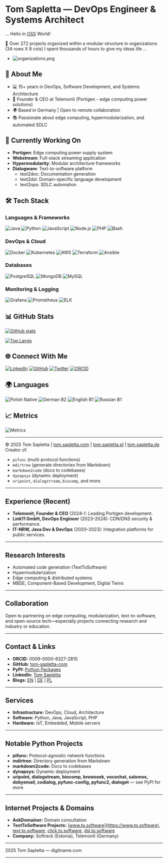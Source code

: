 # Tom Sapletta — DevOps Engineer & Systems Architect

... Hello in [OSS](https://en.wikipedia.org/wiki/Open-source_software) World!

🔭 Over 272 projects organized within a modular structure in organizations (34 rows X 8 cols)
I spent thousands of hours to give my ideas life ...
- ![organizations.png](organizations.png)

## 🚀 About Me

- 💻 15+ years in DevOps, Software Development, and Systems Architecture
- 🏢 Founder & CEO at Telemonit (Portigen - edge computing power solutions)
- 🌍 Based in Germany | Open to remote collaboration
- 📚 Passionate about edge computing, hypermodularization, and automated SDLC

## 🔭 Currently Working On

+ **Portigen**: Edge computing power supply system
+ **Webstream**: Full-stack streaming application
+ **Hypermodularity**: Modular architecture frameworks
+ **Dialogware**: Text-to-software platform
  - text2doc: Documentation generation
  - text2dsl: Domain-specific language development
  - text2ops: SDLC automation

## 🛠️ Tech Stack

### Languages & Frameworks
![Java](https://img.shields.io/badge/Java-ED8B00?logo=java&logoColor=white)
![Python](https://img.shields.io/badge/Python-3776AB?logo=python&logoColor=white)
![JavaScript](https://img.shields.io/badge/JavaScript-F7DF1E?logo=javascript&logoColor=black)
![Node.js](https://img.shields.io/badge/Node.js-43853D?logo=node.js&logoColor=white)
![PHP](https://img.shields.io/badge/PHP-777BB4?logo=php&logoColor=white)
![Bash](https://img.shields.io/badge/Bash-4EAA25?logo=gnu-bash&logoColor=white)

### DevOps & Cloud
![Docker](https://img.shields.io/badge/Docker-2496ED?logo=docker&logoColor=white)
![Kubernetes](https://img.shields.io/badge/Kubernetes-326CE5?logo=kubernetes&logoColor=white)
![AWS](https://img.shields.io/badge/AWS-FF9900?logo=amazonaws&logoColor=white)
![Terraform](https://img.shields.io/badge/Terraform-7B42BC?logo=terraform&logoColor=white)
![Ansible](https://img.shields.io/badge/Ansible-EE0000?logo=ansible&logoColor=white)

### Databases
![PostgreSQL](https://img.shields.io/badge/PostgreSQL-4169E1?logo=postgresql&logoColor=white)
![MongoDB](https://img.shields.io/badge/MongoDB-47A248?logo=mongodb&logoColor=white)
![MySQL](https://img.shields.io/badge/MySQL-4479A1?logo=mysql&logoColor=white)

### Monitoring & Logging
![Grafana](https://img.shields.io/badge/Grafana-F46800?logo=grafana&logoColor=white)
![Prometheus](https://img.shields.io/badge/Prometheus-E6522C?logo=prometheus&logoColor=white)
![ELK](https://img.shields.io/badge/ELK-FF6D00?logo=elasticstack&logoColor=white)

## 📊 GitHub Stats

[![GitHub stats](https://github-readme-stats.vercel.app/api?username=tom-sapletta-com&show_icons=true&theme=dark)](https://github.com/tom-sapletta-com)

[![Top Langs](https://github-readme-stats.vercel.app/api/top-langs/?username=tom-sapletta-com&layout=compact&theme=dark)](https://github.com/tom-sapletta-com)

## 🌐 Connect With Me

[![LinkedIn](https://img.shields.io/badge/LinkedIn-0077B5?logo=linkedin&logoColor=white)](https://linkedin.com/in/tom-sapletta-com)
[![GitHub](https://img.shields.io/badge/GitHub-181717?logo=github&logoColor=white)](https://github.com/tom-sapletta-com)
[![Twitter](https://img.shields.io/badge/Twitter-1DA1F2?logo=twitter&logoColor=white)](https://twitter.com/tom_sapletta)
[![ORCID](https://img.shields.io/badge/ORCID-A6CE39?logo=orcid&logoColor=white)](https://orcid.org/0009-0000-6327-2810)

## 🌍 Languages

![Polish Native](https://img.shields.io/badge/Polish-Native-blue?style=flat)
![German B2](https://img.shields.io/badge/German-B2-blue?style=flat)
![English B1](https://img.shields.io/badge/English-B1-blue?style=flat)
![Russian B1](https://img.shields.io/badge/Russian-B1-blue?style=flat)

## 📈 Metrics

![Metrics](https://github.com/tom-sapletta-com/tom-sapletta-com/blob/main/metrics.svg)

---

© 2025 Tom Sapletta | [tom.sapletta.com](https://tom.sapletta.com) | [tom.sapletta.pl](https://tom.sapletta.pl) | [tom.sapletta.de](https://tom.sapletta.de)
Creator of:  
- `pifunc` (multi-protocol functions)
- `mdirtree` (generate directories from Markdown)
- `markdown2code` (docs to codebases)
- `dynapsys` (dynamic deployment)
- `uripoint`, `dialogstream`, `biocomp`, and more.

---

## Experience (Recent)

- **Telemonit, Founder & CEO** (2024–): Leading Portigen development.
- **Link11 GmbH, DevOps Engineer** (2023–2024): CDN/DNS security & performance.
- **IT-NRW, Java Dev & DevOps** (2020–2023): Integration platforms for public services.

---

## Research Interests

- Automated code generation (TextToSoftware)
- Hypermodularization
- Edge computing & distributed systems
- MBSE, Component-Based Development, Digital Twins

---

## Collaboration

Open to partnering on edge computing, modularization, text-to-software, and open-source tech—especially projects connecting research and industry or education.

---

## Contact & Links

- **ORCID:** 0009-0000-6327-2810
- **GitHub:** [tom-sapletta-com](https://github.com/tom-sapletta-com)
- **PyPI:** [Python Packages](https://pypi.org/user/tom-sapletta-com)
- **LinkedIn:** [Tom Sapletta](https://linkedin.com/in/tom-sapletta-com)
- **Blogs:** [EN](https://tom.sapletta.com) | [DE](https://tom.sapletta.de) | [PL](https://tom.sapletta.pl)

---

## Services

- **Infrastructure:** DevOps, Cloud, Architecture
- **Software:** Python, Java, JavaScript, PHP
- **Hardware:** IoT, Embedded, Mobile servers

---

## Notable Python Projects

- **pifunc:** Protocol-agnostic network functions
- **mdirtree:** Directory generation from Markdown
- **markdown2code:** Docs to codebases
- **dynapsys:** Dynamic deployment
- **uripoint, dialogstream, biocomp, browseek, vocochat, salomos, dobyemail, codialog, pyfunc-config, pyfunc2, dialoget** — see PyPI for more

---

## Internet Projects & Domains

- **AskDomainer:** Domain consultation
- **TextToSoftware Projects:** [www.to.software](https://www.to.software), [text.to.software](https://text.to.software), [click.to.software](https://click.to.software), [dsl.to.software](https://dsl.to.software)
- **Company:** Softreck (Estonia), Telemonit (Germany)

---

 2025 Tom Sapletta — digitname.com

---
